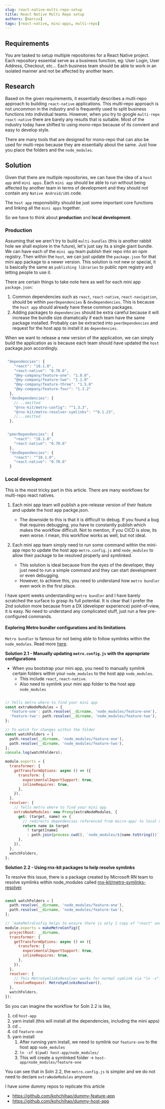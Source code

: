 ```yaml
---
slug: react-native-multi-repo-setup
title: React Native Multi Repo setup
authors: [marcus]
tags: [react-native, mini-apps, multi-repo]
---
```


## Requirements

You are tasked to setup multiple repositories for a React Native project. Each repository essential serve as a business function, eg: User Login, User Address, Checkout, etc...
Each business team should be able to work in an isolated manner and not be affected by another team.

## Research

Based on the given requirements, it essentially describes a mutli-repo approach to building `react-native` applications. This multi-repo approach is not uncommon in the industry and is frequently used to split business functions into individual teams. However, when you try to google `multi-repo react-native` there are barely any results that is suitable.
Most of the industry today have shifted to using mono-repo because of its convient and easy to develop style.

There are many tools that are designed for mono-repo that can also be used for multi-repo because they are essentially about the same. Just how you place the folders and the `node_modules`.

<!--truncate-->

## Solution

Given that there are multiple repositories, we can have the idea of a `host app` and `mini apps`. Each `mini app` should be able to run without being affected by another team in terms of development and they should not contain any `Native Android/iOS` code.

The `host app` responsibility should be just some important core functions and linking all the `mini apps` together.

So we have to think about **production** and **local development**. 

### Production

Assuming that we aren't try to build `multi-bundles` (this is another rabbit hole we shall explore in the future), let's just say its a single giant bundle. We can have each of the `mini app` team publish their repo into an npm registry.
Then within the `host`, we can just update the `package.json` for that mini app package to a newer version. This solution is not new or special, it is basically the same as `publishing libraries` to public npm registry and letting people to use it.

There are certain things to take note here as well for each mini app `package.json`:

1. Common dependencies such as `react`, `react-native`, `react-navigation`, should be within `peerDependencies` & `devDependencies`. This is because the `host app` should already have these common packages.
2. Adding packages to `dependencies` should be extra careful because it will increase the bundle size dramatically if each team have the same package installed. Probably can be extracted into `peerDependencies` and request for the host app to install it as `dependencies`.

When we want to release a new version of the application, we can simply build the application as is because each team should have updated the `host` package.json accordingly. 

```javascript title="Host App - package.json"

 "dependencies": {
    "react": "18.1.0",
    "react-native": "0.70.6",
    "@my-company/feature-one": "1.0.0",
    "@my-company/feature-two": "1.1.0"
    "@my-company/feature-three": "1.5.0"
    "@my-company/feature-four": "1.3.2"
  },
  "devDependencies": {
    //...omitted
    "@rnx-kit/metro-config": "^1.3.3",
    "@rnx-kit/metro-resolver-symlinks": "^0.1.23",
    //...omitted
  },

```

```javascript title="Mini App - package.json"

 "peerDependencies": {
    "react": "18.1.0",
    "react-native": "0.70.6"
  },
  "devDependencies": {
    "react": "^18.1.0",
    "react-native": "0.70.6"
  }

```

### Local development 

This is the most tricky part in this article. There are many workflows for multi-repo react natives. 

1. Each mini app team will publish a pre-release version of their feature and update the host app packge.json. 
   - The downside to this is that it is difficult to debug. If you found a bug that requires debugging, you have to constantly publish which makes the workflow difficult. Not to mention, if you CICD is slow, its even worse. I mean, this workflow works as well, but not ideal. 

2. Each mini app team simply need to run some command within the mini-app repo to update the host app `metro.config.js` and `node_modules` to allow their package to be resolved properly and symlinked.
   - This solution is ideal because from the eyes of the developer, they just need to run a simple command and they can start development or even debugging. 
   - However, to achieve this, you need to understand how `metro bundler` even work in the first place. 

I have spent weeks understanding `metro bundler` and I have barely scratched the surface to grasp its full potential. It is clear that I prefer the 2nd solution more because from a DX (developer experience) point-of-view, it is easy. No need to understand any complicated stuff, just run a few pre-configured commands.


#### Exploring Metro bundler configurations and its limitations 

`Metro bundler` is famous for not being able to follow symlinks within the `node_modules`. Read more [here](https://github.com/facebook/metro/issues/1).

**Solution 2.1 - Manually updating `metro.config.js` with the appropriate configurations**

- When you bootstrap your mini app, you need to manually symlink certain folders within your `node_modules` to the host app `node_modules`. 
  - This include `react`, `react-native`.
  - Also need to symlink your mini app folder to the host app `node_modules`

```javascript title="Host App - metro.config.js"

// Tells metro where to find your mini app
const extraNodeModules = {
  'feature-one': path.resolve(__dirname, 'node_modules/feature-one'),
  'feature-two': path.resolve(__dirname, 'node_modules/feature-two'),
};

// To watch for changes within the folder
const watchFolders = [
  path.resolve(__dirname, 'node_modules/feature-one'),
  path.resolve(__dirname, 'node_modules/feature-two'),
];
console.log(watchFolders);

module.exports = {
  transformer: {
    getTransformOptions: async () => ({
      transform: {
        experimentalImportSupport: true,
        inlineRequires: true,
      },
    }),
  },
  resolver: {
    // Tells metro where to find your mini app
    extraNodeModules: new Proxy(extraNodeModules, {
      get: (target, name) => {
        // redirects dependencies referenced from micro-app/ to local node_modules
        return name in target
          ? target[name]
          : path.join(process.cwd(), `node_modules/${name.toString()}`);
      },
    }),
  },
  watchFolders,
};

```

**Solution 2.2 - Using rnx-kit packages to help resolve symlinks** 

To resolve this issue, there is a package created by Microsoft RN team to resolve symlinks within node_modules called [rnx-kit/metro-symlinks-resolver](https://github.com/microsoft/rnx-kit/tree/main/packages/metro-resolver-symlinks#readme). 

```javascript title="Host App - metro.config.js"

const watchFolders = [
  path.resolve(__dirname, 'node_modules/feature-one'),
  path.resolve(__dirname, 'node_modules/feature-two'),
];

// `makeMetroConfig helps to ensure there is only 1 copy of "react" and "react-native".
module.exports = makeMetroConfig({
  projectRoot: __dirname,
  transformer: {
    getTransformOptions: async () => ({
      transform: {
        experimentalImportSupport: true,
        inlineRequires: true,
      },
    }),
  },
  resolver: {
    // This MetroSymlinksResolver works for normal symlink via "ln -s". yarn/npm links doesnt work.
    resolveRequest: MetroSymlinksResolver(),
  },
  watchFolders,
});
```

So you can imagine the workflow for Soln 2.2 is like, 

1. cd `host-app` 
2. yarn install (this will install all the dependencies, including the mini apps)
3. cd ..
4. cd `feature-one` 
5. yarn install
   1. After running yarn install, we need to symlink our `feature-one` to the host app `node_modules`
   2. `ln -sf $(pwd) host-app/node_modules/`
   3. This will create a symlinked folder -> `host-app/node_modules/feature-one`

You can see that in Soln 2.2, the `metro.config.js` is simpler and we do not need to declare `extraNodeModules` anymore. 


I have some dummy repos to replicate this article
- https://github.com/kohchihao/dummy-feature-app
- https://github.com/kohchihao/dummy-host-app










